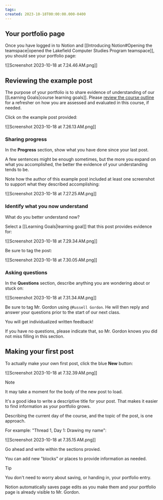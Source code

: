 ```yaml
---
tags:
created: 2023-10-18T00:00:00.000-0400
---
```

## Your portfolio page

Once you have logged in to Notion and [[Introducing Notion#Opening the teamspace|opened the Lakefield Computer Studies Program teamspace]], you should see your portfolio page:

![[Screenshot 2023-10-18 at 7.24.46 AM.png]]

## Reviewing the example post

The purpose of your portfolio is to share evidence of understanding of our [[Learning Goals|course learning goals]]. Please [review the course outline](https://bit.ly/lcscs23-g11-sco) for a refresher on how you are assessed and evaluated in this course, if needed.

Click on the example post provided:

![[Screenshot 2023-10-18 at 7.26.13 AM.png]]

### Sharing progress

In the **Progress** section, show what you have done since your last post.

A few sentences might be enough sometimes, but the more you expand on what you accomplished, the better the evidence of your understanding tends to be.

Note how the author of this example post included at least one screenshot to support what they described accomplishing:

![[Screenshot 2023-10-18 at 7.27.25 AM.png]]

### Identify what you now understand

What do you better understand now?

Select a [[Learning Goals|learning goal]] that this post provides evidence for:

![[Screenshot 2023-10-18 at 7.29.34 AM.png]]

Be sure to tag the post:

![[Screenshot 2023-10-18 at 7.30.05 AM.png]]

### Asking questions

In the **Questions** section, describe anything you are wondering about or stuck on:

![[Screenshot 2023-10-18 at 7.31.34 AM.png]]

Be sure to tag Mr. Gordon using `@Russell Gordon`. He will then reply and answer your questions prior to the start of our next class.

You will get individualized written feedback!

If you have no questions, please indicate that, so Mr. Gordon knows you did not miss filling in this section.

## Making your first post

To actually make your own first post, click the blue **New** button:

![[Screenshot 2023-10-18 at 7.32.39 AM.png]]

> [!NOTE]
> It may take a moment for the body of the new post to load.

It's a good idea to write a descriptive title for your post. That makes it easier to find information as your portfolio grows.

Describing the current day of the course, and the topic of the post, is one approach.

For example: "Thread 1, Day 1: Drawing my name":

![[Screenshot 2023-10-18 at 7.35.15 AM.png]]

Go ahead and write within the sections provied.

You can add new "blocks" or places to provide information as needed.

> [!TIP]
> You don't need to worry about saving, or handing in, your portfolio entry.
> 
> Notion automatically saves page edits as you make them and your portfolio page is already visible to Mr. Gordon.
